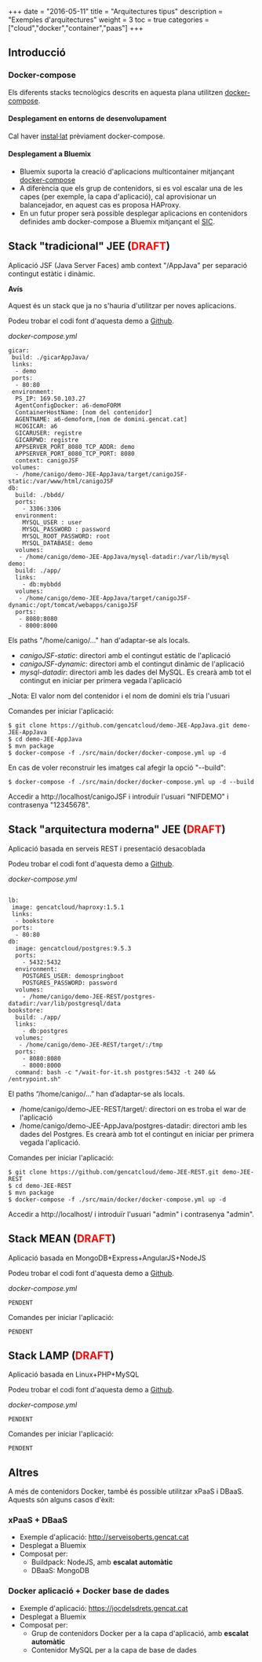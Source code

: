 +++
date        = "2016-05-11"
title       = "Arquitectures tipus"
description = "Exemples d'arquitectures"
weight      = 3
toc 		= true
categories  = ["cloud","docker","container","paas"]
+++

## Introducció

### Docker-compose

Els diferents stacks tecnològics descrits en aquesta plana utilitzen [docker-compose](https://docs.docker.com/compose/).

#### Desplegament en entorns de desenvolupament

Cal haver [instal·lat](https://docs.docker.com/compose/install/) prèviament docker-compose.

#### Desplegament a Bluemix

- Bluemix suporta la creació d'aplicacions multicontainer mitjançant [docker-compose](https://new-console.ng.bluemix.net/docs/containers/container_creating_ov.html#container_compose_ov)
- A diferència que els grup de contenidors, si es vol escalar una de les capes (per exemple, la capa d'aplicació), cal aprovisionar un balancejador, en aquest cas es proposa HAProxy.
- En un futur proper serà possible desplegar aplicacions en contenidors definides amb docker-compose a Bluemix mitjançant el [SIC](http://canigo.ctti.gencat.cat/sic/).

## Stack "tradicional" JEE (<span style='color:red;'>DRAFT</span>)

Aplicació JSF (Java Server Faces) amb context "/AppJava" per separació contingut estàtic i dinàmic.

<div class="message warning">
<b>Avís</b>
<br><br>
Aquest és un stack que ja no s'hauria d'utilitzar per noves aplicacions.
</div>

Podeu trobar el codi font d'aquesta demo a [Github](https://github.com/gencatcloud/demo-JEE-AppJava).

_docker-compose.yml_
```
gicar:
 build: ./gicarAppJava/
 links:
  - demo
 ports:
  - 80:80
 environment:
  PS_IP: 169.50.103.27
  AgentConfigDocker: a6-demoFORM
  ContainerHostName: [nom del contenidor]
  AGENTNAME: a6-demoform,[nom de domini.gencat.cat]
  HCOGICAR: a6
  GICARUSER: registre
  GICARPWD: registre
  APPSERVER_PORT_8080_TCP_ADDR: demo
  APPSERVER_PORT_8080_TCP_PORT: 8080 
  context: canigoJSF
 volumes:
  - /home/canigo/demo-JEE-AppJava/target/canigoJSF-static:/var/www/html/canigoJSF
db:
  build: ./bbdd/
  ports:
    - 3306:3306
  environment:
    MYSQL_USER : user
    MYSQL_PASSWORD : password
    MYSQL_ROOT_PASSWORD: root
    MYSQL_DATABASE: demo
  volumes:
   - /home/canigo/demo-JEE-AppJava/mysql-datadir:/var/lib/mysql
demo:
  build: ./app/
  links:
    - db:mybbdd
  volumes:
   - /home/canigo/demo-JEE-AppJava/target/canigoJSF-dynamic:/opt/tomcat/webapps/canigoJSF
  ports:
   - 8080:8080
   - 8000:8000
```
Els paths "/home/canigo/..." han d'adaptar-se als locals.

- _canigoJSF-static_: directori amb el contingut estàtic de l'aplicació
- _canigoJSF-dynamic_: directori amb el contingut dinàmic de l'aplicació
- _mysql-datadir_: directori amb les dades del MySQL. Es crearà amb tot el contingut en iniciar per primera vegada l'aplicació

_Nota: El valor nom del contenidor i el nom de domini els tria l'usuari

Comandes per iniciar l'aplicació:

```
$ git clone https://github.com/gencatcloud/demo-JEE-AppJava.git demo-JEE-AppJava
$ cd demo-JEE-AppJava
$ mvn package
$ docker-compose -f ./src/main/docker/docker-compose.yml up -d

```

En cas de voler reconstruir les imatges cal afegir la opció "--build":

```
$ docker-compose -f ./src/main/docker/docker-compose.yml up -d --build
```

Accedir a http://localhost/canigoJSF i introduïr l'usuari "NIFDEMO" i contrasenya "12345678".

## Stack "arquitectura moderna" JEE (<span style="color:red;">DRAFT</span>)

Aplicació basada en serveis REST i presentació desacoblada

Podeu trobar el codi font d'aquesta demo a [Github](https://github.com/gencatcloud/demo-JEE-REST).

_docker-compose.yml_
```

lb:
 image: gencatcloud/haproxy:1.5.1
 links:
  - bookstore
 ports:
  - 80:80
db:
  image: gencatcloud/postgres:9.5.3
  ports:
    - 5432:5432
  environment:
    POSTGRES_USER: demospringboot
    POSTGRES_PASSWORD: password
  volumes:
    - /home/canigo/demo-JEE-REST/postgres-datadir:/var/lib/postgresql/data
bookstore:
  build: ./app/
  links:
    - db:postgres
  volumes:
   - /home/canigo/demo-JEE-REST/target/:/tmp
  ports:
    - 8080:8080
    - 8000:8000
  command: bash -c "/wait-for-it.sh postgres:5432 -t 240 && /entrypoint.sh"

```

El paths “/home/canigo/…” han d’adaptar-se als locals.

- /home/canigo/demo-JEE-REST/target/: directori on es troba el war de l'aplicació
- /home/canigo/demo-JEE-AppJava/postgres-datadir: directori amb les dades del Postgres. Es crearà amb tot el contingut en iniciar per primera vegada l'aplicació.

Comandes per iniciar l'aplicació:

```
$ git clone https://github.com/gencatcloud/demo-JEE-REST.git demo-JEE-REST
$ cd demo-JEE-REST
$ mvn package
$ docker-compose -f ./src/main/docker/docker-compose.yml up -d
```

Accedir a http://localhost/ i introduïr l'usuari "admin" i contrasenya "admin".

## Stack MEAN (<span style="color:red;">DRAFT</span>)

Aplicació basada en MongoDB+Express+AngularJS+NodeJS

Podeu trobar el codi font d'aquesta demo a [Github](https://github.com/gencatcloud/demo-MEAN).

_docker-compose.yml_
```
PENDENT
```

Comandes per iniciar l'aplicació:

```
PENDENT
```

## Stack LAMP (<span style="color:red;">DRAFT</span>)

Aplicació basada en Linux+PHP+MySQL

Podeu trobar el codi font d'aquesta demo a [Github](https://github.com/gencatcloud/demo-LAMP).

_docker-compose.yml_
```
PENDENT
```

Comandes per iniciar l'aplicació:

```
PENDENT
```

## Altres

A més de contenidors Docker, també és possible utilitzar xPaaS i DBaaS. Aquests són alguns casos d'èxit:

### xPaaS + DBaaS

- Exemple d'aplicació: http://serveisoberts.gencat.cat
- Desplegat a Bluemix
- Composat per:
	- Buildpack: NodeJS, amb **escalat automàtic**
	- DBaaS: MongoDB

### Docker aplicació + Docker base de dades

- Exemple d'aplicació: https://jocdelsdrets.gencat.cat
- Desplegat a Bluemix
- Composat per:
	- Grup de contenidors Docker per a la capa d'aplicació, amb **escalat automàtic**
	- Contenidor MySQL per a la capa de base de dades
